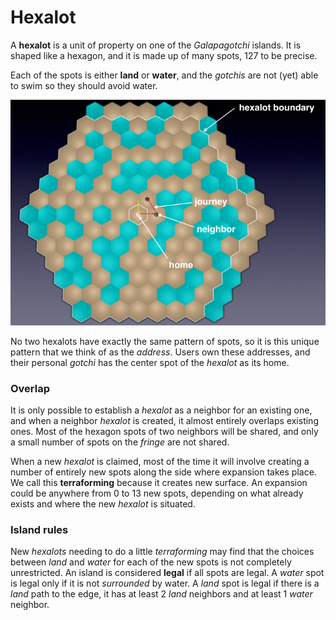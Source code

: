 # Hexalot

A **hexalot** is a unit of property on one of the *Galapagotchi* islands.  It is shaped like a hexagon, and it is made up of many spots, 127 to be precise. 

Each of the spots is either **land** or **water**, and the *gotchis* are not (yet) able to swim so they should avoid water.

![hexalot](media/hexalot.png)

No two hexalots have exactly the same pattern of spots, so it is this unique pattern that we think of as the *address*. Users own these addresses, and their personal *gotchi* has the center spot of the *hexalot* as its home.

### Overlap

It is only possible to establish a *hexalot* as a neighbor for an existing one, and when a neighbor *hexalot* is created, it almost entirely overlaps existing ones. Most of the hexagon spots of two neighbors will be shared, and only a small number of spots on the *fringe* are not shared.

When a new *hexalot* is claimed, most of the time it will involve creating a number of entirely new spots along the side where expansion takes place. We call this **terraforming** because it creates new surface. An expansion could be anywhere from 0 to 13 new spots, depending on what already exists and where the new *hexalot* is situated.

### Island rules

New *hexalots* needing to do a little *terraforming* may find that the choices between *land* and *water* for each of the new spots is not completely unrestricted.  An island is considered **legal** if all spots are legal. A *water* spot is legal only if it is not *surrounded* by water. A *land* spot is legal if there is a *land* path to the edge, it has at least 2 *land* neighbors and at least 1 *water* neighbor.
